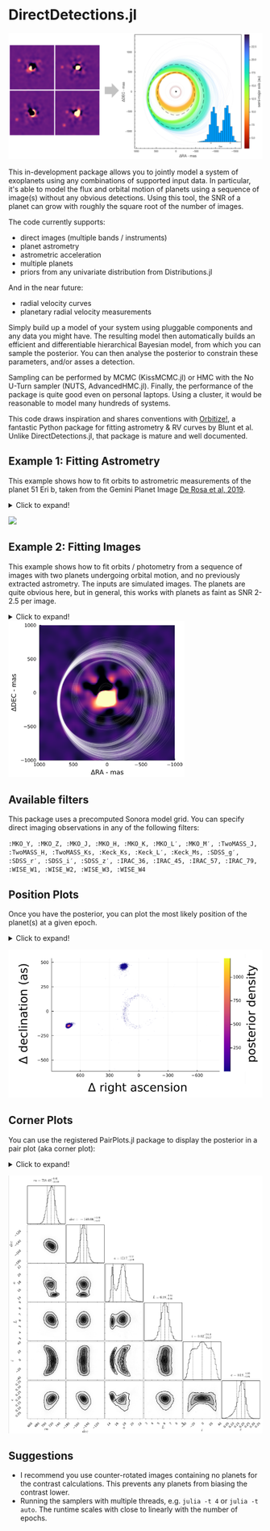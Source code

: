 # DirectDetections.jl

![](images/readme-example.png)

This in-development package allows you to jointly model a system of exoplanets using any combinations of supported input data. In particular, it's able to model the flux and orbital motion of planets using a sequence of image(s) without any obvious detections. Using this tool, the SNR of a planet can grow with roughly the square root of the number of images.

The code currently supports:
- direct images (multiple bands / instruments)
- planet astrometry
- astrometric acceleration
- multiple planets
- priors from any univariate distribution from Distributions.jl

And in the near future:
- radial velocity curves
- planetary radial velocity measurements

Simply build up a model of your system using pluggable components and any data you might have. The resulting model then automatically builds an efficient and differentiable hierarchical Bayesian model, from which you can sample the posterior.
You can then analyse the posterior to constrain these parameters, and/or asses a detection.

Sampling can be performed by MCMC (KissMCMC.jl) or HMC with the No U-Turn sampler (NUTS, AdvancedHMC.jl). Finally, the performance of the package is quite good even on personal laptops. Using a cluster, it would be reasonable to model many hundreds of systems.

This code draws inspiration and shares conventions with [Orbitize!](https://orbitize.readthedocs.io/en/latest/), a fantastic Python package for fitting astrometry & RV curves by Blunt et al. Unlike DirectDetections.jl, that package is mature and well documented.


## Example 1: Fitting Astrometry
This example shows how to fit orbits to astrometric measurements of the planet 51 Eri b, taken from the Gemini Planet Image [De Rosa et al, 2019](https://arxiv.org/abs/1910.10169).

<details>
  <summary>Click to expand!</summary>

**Step 1: specify model & data**
```julia

# Data from De Rosa et al, 2019. See above arXiv link.
planet_b_astrometry = Astrometry(
    (epoch=57009.13,  ra=454.24sind(171.22), dec=454.24cosd(171.22), σ_ra=2., σ_dec=2.),
    (epoch=57052.06,  ra=451.81sind(170.01), dec=451.81cosd(170.01), σ_ra=2., σ_dec=2.),
    (epoch=57053.06,  ra=456.80sind(170.19), dec=456.80cosd(170.19), σ_ra=2.5, σ_dec=2.5),
    (epoch=57266.41,  ra=455.10sind(167.30), dec=455.10cosd(167.30), σ_ra=2., σ_dec=2.),
    (epoch=57332.23,  ra=452.88sind(167.30), dec=452.88cosd(167.30), σ_ra=5.4, σ_dec=5.4),
    (epoch=57374.19,  ra=455.91sind(165.66), dec=455.91cosd(165.66), σ_ra=6.3, σ_dec=6.3),
    (epoch=57376.17,  ra=455.01sind(165.69), dec=455.01cosd(165.69), σ_ra=3., σ_dec=3.),
    (epoch=57415.05,  ra=454.46sind(165.94), dec=454.46cosd(165.94), σ_ra=6., σ_dec=6.),
    (epoch=57649.39,  ra=454.81sind(161.80), dec=454.81cosd(161.80), σ_ra=2., σ_dec=2.),
    (epoch=57652.38,  ra=451.43sind(161.73), dec=451.43cosd(161.73), σ_ra=2.7, σ_dec=2.7),
    (epoch=57739.13,  ra=449.39sind(160.06), dec=449.39cosd(160.06), σ_ra=2.5, σ_dec=2.5),
    (epoch=58068.26,  ra=447.54sind(155.23), dec=447.54cosd(155.23), σ_ra=3., σ_dec=3.),
    (epoch=58442.21,  ra=434.22sind(149.64), dec=434.22cosd(149.64), σ_ra=2., σ_dec=2.),
)

planet_b_priors = Priors(
    a = Uniform(0, 20),
    e = Uniform(0, 0.8),
    τ = Uniform(0, 1),
    ω = Uniform(-π, π),
    i = Uniform(-π, π),
    Ω = Uniform(-π, π),
)
planet_b = DirectDetections.Planet(planet_b_priors, planet_b_astrometry)

system_priors = Priors(
    μ = TruncatedNormal(1.75, 0.01, 0., Inf),
    plx =TruncatedNormal(33.439034, 0.07770842, 0., Inf), # From GAIA EDR3
    # priors on i, Ω, and their expected variance between planets can also be specified for multi-planet models.
)

system = System(system_priors, system_pma, planet_b, )
```

**Step 2: sample from the model**

In this example, we sample from the model using NUTS (AdvancedHMC.jl). 
```julia
chains, _ = DirectDetections.hmc(
    system;
    burnin=2_000,
    numwalkers=1,
    numsamples_perwalker=15_000,
);
chains = chains[1];
```

```
Sampling 35%|███████████                    |  ETA: 0:00:16
  iterations:                    5287
  n_steps:                       6
  is_accept:                     true
  acceptance_rate:               0.8333333331647736
  log_density:                   -19446.616930344586
  hamiltonian_energy:            19460.79112295783
  hamiltonian_energy_error:      1.673470251262188e-10
  max_hamiltonian_energy_error:  Inf
  tree_depth:                    2
  numerical_error:               true
  step_size:                     3.991526096499091e-5
  nom_step_size:                 3.991526096499091e-5
  is_adapt:                      false
  mass_matrix:                   DiagEuclideanMetric([4.526572319817907e-6, 4.53 ...])
```

**Step 3+: visualize the results**
```julia
using Plots
clims=(8,20)

sampled_priors = sample_priors(system,1000)
p_priors = plotposterior(sampled_priors, 1, sampled_priors.planets[1].a, 500,  lw=1, alpha=0.25, colorbartitle="semi-major axis (au)", cmap=:plasma, rev=false, colorbar=nothing, clims=clims)
title!("priors")

p_post = plotposterior(chains, 1, chains.planets[1].a, 500,  lw=1, alpha=0.25, colorbartitle="semi-major axis (au)", cmap=:plasma, rev=false, clims=clims)
scatter!(planet_b.astrometry,marker=(:black,:circle,3),label="")
title!("posterior")

plot(p_priors, p_post, size=(1200,400))
xlims!(-700,700)
ylims!(-700,700)
```
</details>

![](https://user-images.githubusercontent.com/7330605/123161629-7d3d1b80-d424-11eb-9fb3-c214af918991.png)


## Example 2: Fitting Images
This example shows how to fit orbits / photometry from a sequence of images with two planets undergoing orbital motion, and no previously extracted astrometry. The inputs are simulated images. The planets are quite obvious here, but in general, this works with planets as faint as SNR 2-2.5 per image.
<details>
  <summary>Click to expand!</summary>

Starting from a set of convolved images in units of mJy at 10pc, the steps are 
as follows:

1. Load and centre the images
2. Calculate contrast curves for each image
3. List the observations by filter with their platescales, epochs (MJD) and contrast. 
4. Specify priors for orbital and physical parameters. Multiple planets can be provided.
5. Run the MCMC sampler (KissMCMC.jl)
```julia
using DirectImages
using DirectDetections
using ComponentArrays

# Step 1
images = centered.(readfits.(fnames))

# Step 2
contrasts = contrast_interp.(images)

# Step 3
planet_priors = Priors(
    a = Uniform(7, 16),
    e = TruncatedNormal(0.1, 0.1, 0.0, 0.4),
    τ = Uniform(0,1),
    ω = Uniform(-π,π),
    i = Uniform(-π,π),
    Ω = Uniform(-π,π),
    J = Uniform(0,20)
)
  
planet = DirectDetections.Planet(planet_priors)
  
system_images = DirectDetections.Images(
    # You can specify a contrast curve yourself from a backwards-rotated ADI sequence, or they will be calculated for you. 
    # The difference should be negligible for faint planets near the level of the noise, but could underestimate the
    # likelihood of very strongly detected planets.
    (band=:J, image=images[1], platescale=10.0, epoch=times[1]),#, contrast=contrasts[1]),
    (band=:J, image=images[2], platescale=10.0, epoch=times[2]),#, contrast=contrasts[2]),
    (band=:J, image=images[3], platescale=10.0, epoch=times[3]),#, contrast=contrasts[3]),
    (band=:J, image=images[4], platescale=10.0, epoch=times[4]),#, contrast=contrasts[4]),
)

# Step 4
system_priors = Priors(
    μ = TruncatedNormal(1.0, 0.01, 0, 10),
    plx = TruncatedNormal(45., 0.0001, 0, 100),
)

system = System(system_priors, system_pma, system_images, planet)
  
# Step 5
# MCMC with many walkers is recomended over NUTS when sampling from images
@time chains = DirectDetections.mcmc(
    priors, input;
    numwalkers=1600,
    burnin=62_000,
    numsamples_perwalker=70_000,
    thinning=250,
    squash = false
);
```

The resulting chains object has the same shape as the priors, only each element has a matrix of samples from the posterior with columns corresponding to the different chains. If `squash=true`, then each element is just a vector of samples.
E.g.: `chains.planets[1].a` is a vector sampled semi-major axes.

## Analysis
Once you have run the MCMC sampler, there are many interesting things you can learn from the posterior.

### Assessing convergence
There are several useful tools for summarizing the posterior and assessing convergence in the `MCMCChains.jl` package. 
You can convert the chains returned from this package (a ComponentArray) to an MCMCChains.Chains object like so:
```julia
using MCMCChains: Chains
chains_2 = Chains(ComponentArrays.getdata(chains), ComponentArrays.labels(chains))
```
Displaying this object will print a summary with several convergence metrics.

### Visualizing the posterior
You can draw samples from the posterior using the `sampleorbits` function
with a particular planet from the posterior. The samples are automatically
converted into `KeplerianElements` from DirectOrbits.jl. That package defines
a plot recipe, so you can plot samples from the chain directly:
```julia
using DirectOrbits
using Plots
# Sample 300 orbits randomly from the posterior.
sampled_orbits = DirectDetections.sampleorbits(chains.planets[1], 300)

plot(sampled_orbits)
```
<img src="images/readme-orbits.png" width=350/>



There a plotting function for colouring the orbits based on any parameter from the posterior:
```julia
# Shown at top of README!
DirectDetections.plotposterior(chains.planets[1], :a, 5000)


DirectDetections.plotposterior(chains.planets[1], (:phot, :Keck_L′), 5000, colorbartitle="flux", cmap=:plasma, rev=false, clims=(0,30))

DirectDetections.plotposterior(chains.planets[1], :e, 5000, colorbartitle="eccentricity", cmap=:plasma, rev=false,)
```
<img src="images/readme-post-f.png" width=350/><img src="images/readme-post-e2.png" width=350/>
    
It can be useful to overplot sampled orbits on one of the input images. This is easy
using the `imshow` function from the DirectImages package in conjunction with `sample_chain`.
```julia
i = DirectImage(image)
i.PLATESCALE = 10.
imshow(i, skyconvention=true)
plot!(sampled_orbits,color=:white,label="")
```
</details>
<img src="images/readme-overplot.png" width=350/>


## Available filters
This package uses a precomputed Sonora model grid. You can specify direct imaging observations in any of the following filters:

`:MKO_Y, :MKO_Z, :MKO_J, :MKO_H, :MKO_K, :MKO_L′, :MKO_M′, :TwoMASS_J, :TwoMASS_H, :TwoMASS_Ks, :Keck_Ks, :Keck_L′, :Keck_Ms, :SDSS_g′, :SDSS_r′, :SDSS_i′, :SDSS_z′, :IRAC_36, :IRAC_45, :IRAC_57, :IRAC_79, :WISE_W1, :WISE_W2, :WISE_W3, :WISE_W4`


## Position Plots
Once you have the posterior, you can plot the most likely position of the planet(s) at a given epoch.
<details>
  <summary>Click to expand!</summary>

```julia
# Pick a time in MJD to see where the planets were/would be
t = mean(times)
ra, dec = projectpositions(chains.planets[1], t)

# Plot a histogram. This gives the posterior density.
histogram2d(
    ra,dec,
    aspectratio=1,
    xflip=true,
)
```
</details>

![](images/readme-planetloc.png)

## Corner Plots
You can use the registered PairPlots.jl package to display the posterior in a pair plot (aka corner plot):
<details>
  <summary>Click to expand!</summary>

```julia
using PairPlots
table = (;
    a=chains.planets[1].a,
    L=chains.planets[1].phot.Keck_L′,
    i=chains.planets[1].i,
    e=chains.planets[1].e,
)
corner(table, plotscatter=false)
```

![](images/readme-pairplot.png)

Or, isolating only a single planet from the posterior:
</details>

![](images/readme-pairplot-single.png)


## Suggestions
- I recommend you use counter-rotated images containing no planets for the contrast calculations. This prevents any planets from biasing the contrast lower.
- Running the samplers with multiple threads, e.g. `julia -t 4` or `julia -t auto`. The runtime scales with close to linearly with the number of epochs.
